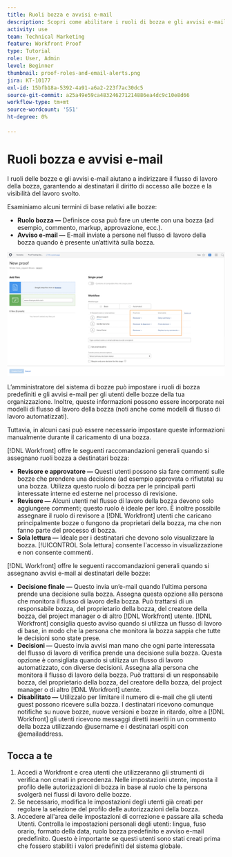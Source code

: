 ```yaml
---
title: Ruoli bozza e avvisi e-mail
description: Scopri come abilitare i ruoli di bozza e gli avvisi e-mail appropriati in modo che i destinatari delle bozze possano accedere alle bozze e avere visibilità sul lavoro che viene eseguito in [!DNL  Workfront].
activity: use
team: Technical Marketing
feature: Workfront Proof
type: Tutorial
role: User, Admin
level: Beginner
thumbnail: proof-roles-and-email-alerts.png
jira: KT-10177
exl-id: 15bfb18a-5392-4a91-a6a2-223f7ac30dc5
source-git-commit: a25a49e59ca483246271214886ea4dc9c10e8d66
workflow-type: tm+mt
source-wordcount: '551'
ht-degree: 0%

---
```


# Ruoli bozza e avvisi e-mail

I ruoli delle bozze e gli avvisi e-mail aiutano a indirizzare il flusso di lavoro della bozza, garantendo ai destinatari il diritto di accesso alle bozze e la visibilità del lavoro svolto.

Esaminiamo alcuni termini di base relativi alle bozze:

* **Ruolo bozza —** Definisce cosa può fare un utente con una bozza (ad esempio, commento, markup, approvazione, ecc.).
* **Avviso e-mail —** E-mail inviate a persone nel flusso di lavoro della bozza quando è presente un’attività sulla bozza.

![Un&#39;immagine del [!UICONTROL Nuova bozza] finestra con [!UICONTROL Ruolo bozza] e [!UICONTROL Avvisi e-mail] colonne evidenziate.](assets/proof-roles-and-email-alerts.png)

L’amministratore del sistema di bozze può impostare i ruoli di bozza predefiniti e gli avvisi e-mail per gli utenti delle bozze della tua organizzazione. Inoltre, queste informazioni possono essere incorporate nei modelli di flusso di lavoro della bozza (noti anche come modelli di flusso di lavoro automatizzati).

Tuttavia, in alcuni casi può essere necessario impostare queste informazioni manualmente durante il caricamento di una bozza.

[!DNL Workfront] offre le seguenti raccomandazioni generali quando si assegnano ruoli bozza a destinatari bozza:

* **Revisore e approvatore —** Questi utenti possono sia fare commenti sulle bozze che prendere una decisione (ad esempio approvata o rifiutata) su una bozza. Utilizza questo ruolo di bozza per le principali parti interessate interne ed esterne nel processo di revisione.
* **Revisore —** Alcuni utenti nel flusso di lavoro della bozza devono solo aggiungere commenti; questo ruolo è ideale per loro. È inoltre possibile assegnare il ruolo di revisore a [!DNL Workfront] utenti che caricano principalmente bozze o fungono da proprietari della bozza, ma che non fanno parte del processo di bozza.
* **Sola lettura —** Ideale per i destinatari che devono solo visualizzare la bozza. [!UICONTROL Sola lettura] consente l&#39;accesso in visualizzazione e non consente commenti.

[!DNL Workfront] offre le seguenti raccomandazioni generali quando si assegnano avvisi e-mail ai destinatari delle bozze:

* **Decisione finale —** Questo invia un’e-mail quando l’ultima persona prende una decisione sulla bozza. Assegna questa opzione alla persona che monitora il flusso di lavoro della bozza. Può trattarsi di un responsabile bozza, del proprietario della bozza, del creatore della bozza, del project manager o di altro [!DNL Workfront] utente. [!DNL Workfront] consiglia questo avviso quando si utilizza un flusso di lavoro di base, in modo che la persona che monitora la bozza sappia che tutte le decisioni sono state prese.
* **Decisioni —** Questo invia avvisi man mano che ogni parte interessata del flusso di lavoro di verifica prende una decisione sulla bozza. Questa opzione è consigliata quando si utilizza un flusso di lavoro automatizzato, con diverse decisioni. Assegna alla persona che monitora il flusso di lavoro della bozza. Può trattarsi di un responsabile bozza, del proprietario della bozza, del creatore della bozza, del project manager o di altro [!DNL Workfront] utente.
* **Disabilitato —** Utilizzalo per limitare il numero di e-mail che gli utenti guest possono ricevere sulla bozza. I destinatari ricevono comunque notifiche su nuove bozze, nuove versioni e bozze in ritardo, oltre a [!DNL Workfront] gli utenti ricevono messaggi diretti inseriti in un commento della bozza utilizzando @username e i destinatari ospiti con @emailaddress.

## Tocca a te

1. Accedi a Workfront e crea utenti che utilizzeranno gli strumenti di verifica non creati in precedenza. Nelle impostazioni utente, imposta il profilo delle autorizzazioni di bozza in base al ruolo che la persona svolgerà nei flussi di lavoro delle bozze.
1. Se necessario, modifica le impostazioni degli utenti già creati per regolare la selezione del profilo delle autorizzazioni della bozza.
1. Accedere all&#39;area delle impostazioni di correzione e passare alla scheda Utenti. Controlla le impostazioni personali degli utenti: lingua, fuso orario, formato della data, ruolo bozza predefinito e avviso e-mail predefinito. Questo è importante se questi utenti sono stati creati prima che fossero stabiliti i valori predefiniti del sistema globale.

<!--
Download the proof role and email alert guides to have on hand as you start uploading proofs and assigning proof recipients.
-->

<!--
## Learn more
* Notifications for proof comments and decisions
-->

<!--
## Guides
* Proof roles
* Email alerts
-->
